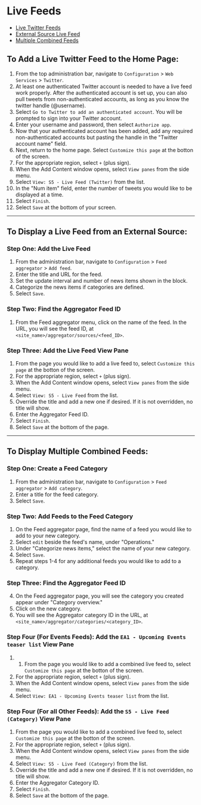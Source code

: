 # Live Feeds

 * [Live Twitter Feeds](#to-add-a-live-twitter-feed-to-the-home-page)
 * [External Source Live Feed](#to-display-a-live-feed-from-an-external-source)
 * [Multiple Combined Feeds](#to-display-multiple-combined-feeds)

## To Add a Live Twitter Feed to the Home Page:

1. From the top administration bar, navigate to `Configuration` > `Web Services` > `Twitter`. 
2. At least one authenticated Twitter account is needed to have a live feed work properly. After the authenticated account is set up, you can also pull tweets from non-authenticated accounts, as long as you know the twitter handle (@username).
3. Select `Go to Twitter to add an authenticated account`. You will be prompted to sign into your Twitter account. 
4. Enter your username and password, then select `Authorize app`. 
5. Now that your authenticated account has been added, add any required non-authenticated accounts but pasting the handle in the "Twitter account name" field. 
6. Next, return to the home page. Select `Customize this page` at the botton of the screen. 
7. For the appropriate region, select `+` (plus sign). 
8. When the Add Content window opens, select `View panes` from the side menu. 
9. Select `View: S5 - Live Feed (Twitter)` from the list. 
10. In the "Num item" field, enter the number of tweets you would like to be displayed at a time. 
11. Select `Finish`. 
12. Select `Save` at the bottom of your screen. 

______

## To Display a Live Feed from an External Source:

### Step One: Add the Live Feed

1. From the administration bar, navigate to `Configuration` > `Feed aggregator` > `Add feed`. 
2. Enter the title and URL for the feed.
3. Set the update interval and number of news items shown in the block.
4. Categorize the news items if categories are defined.
5. Select `Save`.

### Step Two: Find the Aggregator Feed ID

1. From the Feed aggregator menu, click on the name of the feed. In the URL, you will see the feed ID, at `<site_name>/aggregator/sources/<feed_ID>`.

### Step Three: Add the Live Feed View Pane

1. From the page you would like to add a live feed to, select `Customize this page` at the botton of the screen.
7. For the appropriate region, select `+` (plus sign). 
8. When the Add Content window opens, select `View panes` from the side menu. 
9. Select `View: S5 - Live Feed` from the list. 
1. Override the title and add a new one if desired. If it is not overridden, no title will show.
2. Enter the Aggregator Feed ID.
3. Select `Finish`.
4. Select `Save` at the bottom of the page.

______

## To Display Multiple Combined Feeds:

### Step One: Create a Feed Category

1. From the administration bar, navigate to `Configuration` > `Feed aggregator` > `Add category`.
2. Enter a title for the feed category. 
3. Select `Save`. 

### Step Two: Add Feeds to the Feed Category

1. On the Feed aggregator page, find the name of a feed you would like to add to your new category.
2. Select `edit` beside the feed's name, under "Operations."
3. Under "Categorize news items," select the name of your new category. 
4. Select `Save`. 
5. Repeat steps 1-4 for any additional feeds you would like to add to a category.

### Step Three: Find the Aggregator Feed ID

4. On the Feed aggregator page, you will see the category you created appear under "Category overview."
5. Click on the new category. 
6. You will see the Aggregator category ID in the URL, at `<site_name>/aggregator/categories/<category_ID>`.

### Step Four (For Events Feeds): Add the `EA1 - Upcoming Events teaser list` View Pane

1. 1. From the page you would like to add a combined live feed to, select `Customize this page` at the botton of the screen.
7. For the appropriate region, select `+` (plus sign). 
8. When the Add Content window opens, select `View panes` from the side menu. 
9. Select `View: EA1 - Upcoming Events teaser list` from the list.

### Step Four (For all Other Feeds): Add the `S5 - Live Feed (Category)` View Pane

1. From the page you would like to add a combined live feed to, select `Customize this page` at the botton of the screen.
7. For the appropriate region, select `+` (plus sign). 
8. When the Add Content window opens, select `View panes` from the side menu. 
9. Select `View: S5 - Live Feed (Category)` from the list. 
1. Override the title and add a new one if desired. If it is not overridden, no title will show.
2. Enter the Aggregator Category ID.
3. Select `Finish`.
4. Select `Save` at the bottom of the page.

